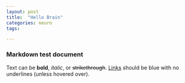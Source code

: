 ```yaml
---
layout: post
title:  "Hello Brain"
categories: neuro
tags: 

---
```


### Markdown test document

Text can be **bold**, _italic_, or ~~strikethrough~~. [Links](https://github.com) should be blue with no underlines (unless hovered over).

